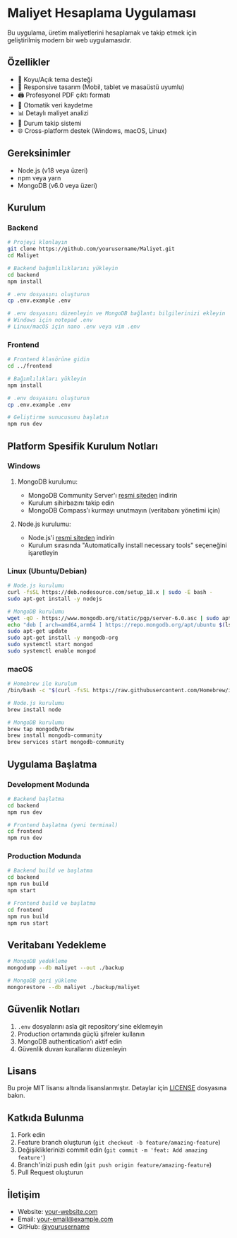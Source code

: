 # Maliyet Hesaplama Uygulaması

Bu uygulama, üretim maliyetlerini hesaplamak ve takip etmek için geliştirilmiş modern bir web uygulamasıdır.

## Özellikler

- 🌙 Koyu/Açık tema desteği
- 📱 Responsive tasarım (Mobil, tablet ve masaüstü uyumlu)
- 🖨️ Profesyonel PDF çıktı formatı
- 💾 Otomatik veri kaydetme
- 📊 Detaylı maliyet analizi
- 🔄 Durum takip sistemi
- 🌐 Cross-platform destek (Windows, macOS, Linux)

## Gereksinimler

- Node.js (v18 veya üzeri)
- npm veya yarn
- MongoDB (v6.0 veya üzeri)

## Kurulum

### Backend

```bash
# Projeyi klonlayın
git clone https://github.com/yourusername/Maliyet.git
cd Maliyet

# Backend bağımlılıklarını yükleyin
cd backend
npm install

# .env dosyasını oluşturun
cp .env.example .env

# .env dosyasını düzenleyin ve MongoDB bağlantı bilgilerinizi ekleyin
# Windows için notepad .env
# Linux/macOS için nano .env veya vim .env
```

### Frontend

```bash
# Frontend klasörüne gidin
cd ../frontend

# Bağımlılıkları yükleyin
npm install

# .env dosyasını oluşturun
cp .env.example .env

# Geliştirme sunucusunu başlatın
npm run dev
```

## Platform Spesifik Kurulum Notları

### Windows

1. MongoDB kurulumu:
   - MongoDB Community Server'ı [resmi siteden](https://www.mongodb.com/try/download/community) indirin
   - Kurulum sihirbazını takip edin
   - MongoDB Compass'ı kurmayı unutmayın (veritabanı yönetimi için)

2. Node.js kurulumu:
   - Node.js'i [resmi siteden](https://nodejs.org/) indirin
   - Kurulum sırasında "Automatically install necessary tools" seçeneğini işaretleyin

### Linux (Ubuntu/Debian)

```bash
# Node.js kurulumu
curl -fsSL https://deb.nodesource.com/setup_18.x | sudo -E bash -
sudo apt-get install -y nodejs

# MongoDB kurulumu
wget -qO - https://www.mongodb.org/static/pgp/server-6.0.asc | sudo apt-key add -
echo "deb [ arch=amd64,arm64 ] https://repo.mongodb.org/apt/ubuntu $(lsb_release -cs)/mongodb-org/6.0 multiverse" | sudo tee /etc/apt/sources.list.d/mongodb-org-6.0.list
sudo apt-get update
sudo apt-get install -y mongodb-org
sudo systemctl start mongod
sudo systemctl enable mongod
```

### macOS

```bash
# Homebrew ile kurulum
/bin/bash -c "$(curl -fsSL https://raw.githubusercontent.com/Homebrew/install/HEAD/install.sh)"

# Node.js kurulumu
brew install node

# MongoDB kurulumu
brew tap mongodb/brew
brew install mongodb-community
brew services start mongodb-community
```

## Uygulama Başlatma

### Development Modunda

```bash
# Backend başlatma
cd backend
npm run dev

# Frontend başlatma (yeni terminal)
cd frontend
npm run dev
```

### Production Modunda

```bash
# Backend build ve başlatma
cd backend
npm run build
npm start

# Frontend build ve başlatma
cd frontend
npm run build
npm run start
```

## Veritabanı Yedekleme

```bash
# MongoDB yedekleme
mongodump --db maliyet --out ./backup

# MongoDB geri yükleme
mongorestore --db maliyet ./backup/maliyet
```

## Güvenlik Notları

1. `.env` dosyalarını asla git repository'sine eklemeyin
2. Production ortamında güçlü şifreler kullanın
3. MongoDB authentication'ı aktif edin
4. Güvenlik duvarı kurallarını düzenleyin

## Lisans

Bu proje MIT lisansı altında lisanslanmıştır. Detaylar için [LICENSE](LICENSE) dosyasına bakın.

## Katkıda Bulunma

1. Fork edin
2. Feature branch oluşturun (`git checkout -b feature/amazing-feature`)
3. Değişikliklerinizi commit edin (`git commit -m 'feat: Add amazing feature'`)
4. Branch'inizi push edin (`git push origin feature/amazing-feature`)
5. Pull Request oluşturun

## İletişim

- Website: [your-website.com](https://your-website.com)
- Email: your-email@example.com
- GitHub: [@yourusername](https://github.com/yourusername) 